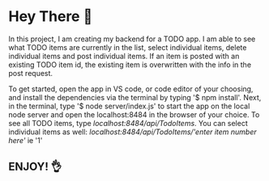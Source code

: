 # Hey There :wave:

In this project, I am creating my backend for a TODO app.  I am able to see what TODO items are currently in the list, select individual items, delete individual items and post individual items.  If an item is posted with an existing TODO item id, the existing item is overwritten with the info in the post request.

To get started, open the app in VS code, or code editor of your choosing, and install the dependencies via the terminal by typing '$ npm install'. Next, in the terminal, type '$ node server/index.js' to start the app on the local node server and open the localhost:8484 in the browser of your choice.  To see all TODO items, type *localhost:8484/api/TodoItems*. You can select individual items as well: *localhost:8484/api/TodoItems/'enter item number here'* ie '1'

## ENJOY! :ok_hand:
